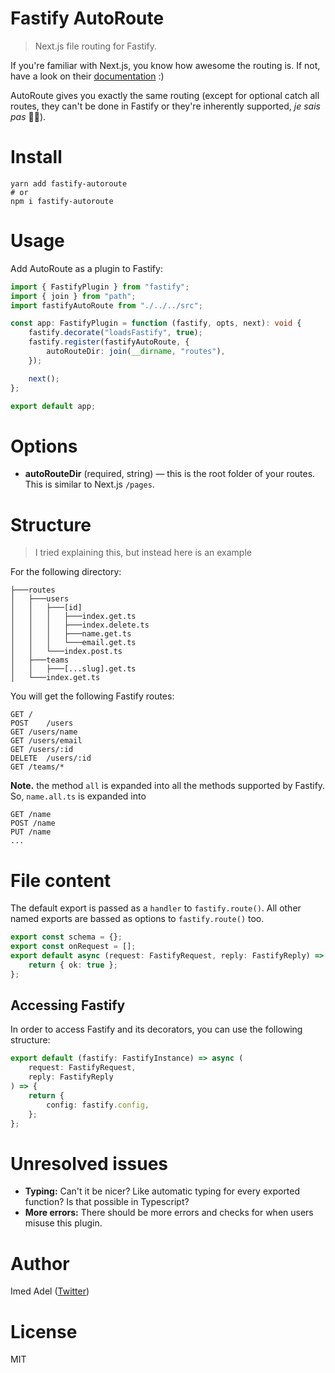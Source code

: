 # Fastify AutoRoute

> Next.js file routing for Fastify.

If you're familiar with Next.js, you know how awesome the routing is. If not, have a look on their [documentation](https://nextjs.org/docs/routing/dynamic-routes) :)

AutoRoute gives you exactly the same routing (except for optional catch all routes, they can't be done in Fastify or they're inherently supported, _je sais pas_ 🤷‍♀️).

# Install

```shell
yarn add fastify-autoroute
# or
npm i fastify-autoroute
```

# Usage

Add AutoRoute as a plugin to Fastify:

```ts
import { FastifyPlugin } from "fastify";
import { join } from "path";
import fastifyAutoRoute from "./../../src";

const app: FastifyPlugin = function (fastify, opts, next): void {
	fastify.decorate("loadsFastify", true);
	fastify.register(fastifyAutoRoute, {
		autoRouteDir: join(__dirname, "routes"),
	});

	next();
};

export default app;
```

# Options

- **autoRouteDir** (required, string) — this is the root folder of your routes. This is similar to Next.js `/pages`.

# Structure

> I tried explaining this, but instead here is an example

For the following directory:

```
├───routes
│   ├───users
│   │   ├───[id]
│   │   │   ├───index.get.ts
│   │   │   ├───index.delete.ts
│   │   │   ├───name.get.ts
│   │   │   └───email.get.ts
│   │   └───index.post.ts
│   ├───teams
│   │   ├───[...slug].get.ts
│   └───index.get.ts
```

You will get the following Fastify routes:

```
GET	/
POST	/users
GET	/users/name
GET	/users/email
GET	/users/:id
DELETE	/users/:id
GET /teams/*
```

**Note.** the method `all` is expanded into all the methods supported by Fastify.
So, `name.all.ts` is expanded into

```
GET /name
POST /name
PUT /name
...
```

# File content

The default export is passed as a `handler` to `fastify.route()`. All other named exports are bassed as options to `fastify.route()` too.

```ts
export const schema = {};
export const onRequest = [];
export default async (request: FastifyRequest, reply: FastifyReply) => {
	return { ok: true };
};
```

## Accessing Fastify

In order to access Fastify and its decorators, you can use the following structure:

```ts
export default (fastify: FastifyInstance) => async (
	request: FastifyRequest,
	reply: FastifyReply
) => {
	return {
		config: fastify.config,
	};
};
```

# Unresolved issues

- **Typing:** Can't it be nicer? Like automatic typing for every exported function? Is that possible in Typescript?
- **More errors:** There should be more errors and checks for when users misuse this plugin.

# Author

Imed Adel ([Twitter](https://twitter.com/imedadel_))

# License

MIT
